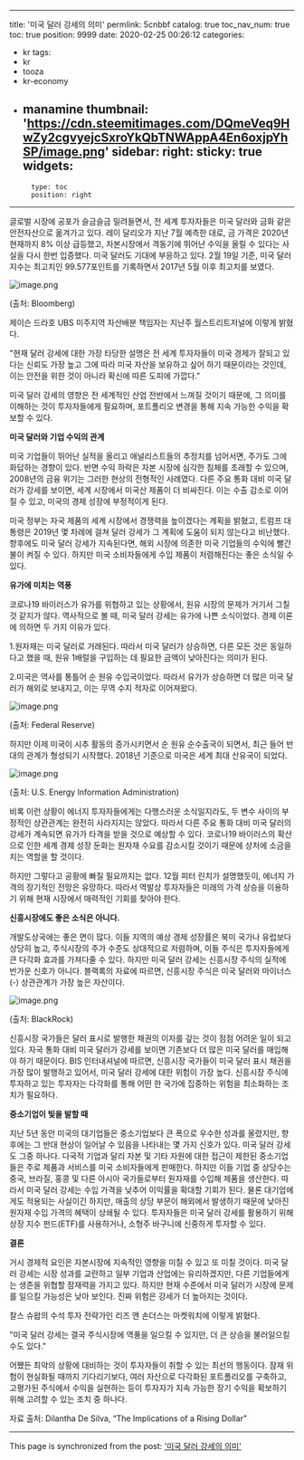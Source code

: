
---
title: '미국 달러 강세의 의미'
permlink: 5cnbbf
catalog: true
toc_nav_num: true
toc: true
position: 9999
date: 2020-02-25 00:26:12
categories:
- kr
tags:
- kr
- tooza
- kr-economy
- manamine
thumbnail: 'https://cdn.steemitimages.com/DQmeVeq9HwZy2cgvyejcSxroYkQbTNWAppA4En6oxjpYhSP/image.png'
sidebar:
    right:
        sticky: true
widgets:
    -
        type: toc
        position: right
---


글로벌 시장에 공포가 슬금슬금 밀려들면서, 전 세계 투자자들은 미국 달러와 금화 같은 안전자산으로 옮겨가고 있다. 레이 달리오가 지난 7월 예측한 대로, 금 가격은 2020년 현재까지 8% 이상 급등했고, 자본시장에서 격동기에 뛰어난 수익을 올릴 수 있다는 사실을 다시 한번 입증했다. 미국 달러도 기대에 부응하고 있다. 2월 19일 기준, 미국 달러 지수는 최고치인 99.577포인트를 기록하면서 2017년 5월 이후 최고치를 보였다.


![image.png](https://cdn.steemitimages.com/DQmeVeq9HwZy2cgvyejcSxroYkQbTNWAppA4En6oxjpYhSP/image.png)

(출처: Bloomberg)


제이슨 드라호 UBS 미주지역 자산배분 책임자는 지난주 월스트리트저널에 이렇게 밝혔다.


"현재 달러 강세에 대한 가장 타당한 설명은 전 세계 투자자들이 미국 경제가 잘되고 있다는 신뢰도 가장 높고 그에 따라 미국 자산을 보유하고 싶어 하기 때문이라는 것인데, 이는 안전을 위한 것이 아니라 확신에 따른 도피에 가깝다."


미국 달러 강세의 영향은 전 세계적인 산업 전반에서 느껴질 것이기 때문에, 그 의미를 이해하는 것이 투자자들에게 필요하며, 포트폴리오 변경을 통해 지속 가능한 수익을 확보할 수 있다.


**미국 달러와 기업 수익의 관계**


미국 기업들이 뛰어난 실적을 올리고 애널리스트들의 추정치를 넘어서면, 주가도 그에 화답하는 경향이 있다. 반면 수익 하락은 자본 시장에 심각한 침체를 초래할 수 있으며, 2008년의 금융 위기는 그러한 현상의 전형적인 사례였다. 다른 주요 통화 대비 미국 달러가 강세를 보이면, 세계 시장에서 미국산 제품이 더 비싸진다. 이는 수출 감소로 이어질 수 있고, 미국의 경제 성장에 부정적이게 된다.


미국 정부는 자국 제품의 세계 시장에서 경쟁력을 높이겠다는 계획을 밝혔고, 트럼프 대통령은 2019년 몇 차례에 걸쳐 달러 강세가 그 계획에 도움이 되지 않는다고 비난했다. 향후에도 미국 달러 강세가 지속된다면, 해외 시장에 의존한 미국 기업들의 수익에 빨간불이 켜질 수 있다. 하지만 미국 소비자들에게 수입 제품이 저렴해진다는 좋은 소식일 수 있다.


**유가에 미치는 역풍**


코로나19 바이러스가 유가를 위협하고 있는 상황에서, 원유 시장의 문제가 거기서 그칠 것 같지가 않다. 역사적으로 볼 때, 미국 달러 강세는 유가에 나쁜 소식이었다. 경제 이론에 의하면 두 가지 이유가 있다.


1.원자재는 미국 달러로 거래된다. 따라서 미국 달러가 상승하면, 다른 모든 것은 동일하다고 했을 때, 원유 1배럴을 구입하는 데 필요한 금액이 낮아진다는 의미가 된다.

2.미국은 역사를 통틀어 순 원유 수입국이었다. 따라서 유가가 상승하면 더 많은 미국 달러가 해외로 보내지고, 이는 무역 수지 적자로 이어져왔다.



![image.png](https://cdn.steemitimages.com/DQmVkH4ttWkhudq8j9DjqEKoGxpShi6MwbfStWe5sLXwFmG/image.png)

(출처: Federal Reserve)


하지만 이제 미국이 시추 활동의 증가시키면서 순 원유 순수출국이 되면서, 최근 들어 반대의 관계가 형성되기 시작했다. 2018년 기준으로 미국은 세계 최대 산유국이 되었다.



![image.png](https://cdn.steemitimages.com/DQmVz7fCNCsvoYitZudcLVNiNeBKogAehxGZN37eQ35eMFh/image.png)

(출처: U.S. Energy Information Administration)


비록 이런 상황이 에너지 투자자들에게는 다행스러운 소식일지라도, 두 변수 사이의 부정적인 상관관계는 완전히 사라지지는 않았다. 따라서 다른 주요 통화 대비 미국 달러의 강세가 계속되면 유가가 타격을 받을 것으로 예상할 수 있다. 코로나19 바이러스의 확산으로 인한 세계 경제 성장 둔화는 원자재 수요를 감소시킬 것이기 때문에 상처에 소금을 치는 역할을 할 것이다.


하지만 그렇다고 공황에 빠질 필요까지는 없다. 12월 피터 린치가 설명했듯이, 에너지 가격의 장기적인 전망은 유망하다. 따라서 역발상 투자자들은 미래의 가격 상승을 이용하기 위해 현재 시장에서 매력적인 기회를 찾아야 한다.


**신흥시장에도 좋은 소식은 아니다.**


개발도상국에는 좋은 면이 많다. 이들 지역의 예상 경제 성장률은 북미 국가나 유럽보다 상당히 높고, 주식시장의 주가 수준도 상대적으로 저렴하며, 이들 주식은 투자자들에게 큰 다각화 효과를 가져다줄 수 있다. 하지만 미국 달러 강세는 신흥시장 주식의 실적에 반가운 신호가 아니다. 블랙록의 자료에 따르면, 신흥시장 주식은 미국 달러와 마이너스(-) 상관관계가 가장 높은 자산이다.



![image.png](https://cdn.steemitimages.com/DQmPutFJcvPfhy7tzWqUxoaHrjAHgw5dv8mysW1zsunjve3/image.png)

(출처: BlackRock)


신흥시장 국가들은 달러 표시로 발행한 채권의 이자를 갚는 것이 점점 어려운 일이 되고 있다. 자국 통화 대비 미국 달러가 강세를 보이면 기존보다 더 많은 미국 달러를 매입해야 하기 때문이다. BIS 인터내셔널에 따르면, 신흥시장 국가들이 미국 달러 표시 채권을 가장 많이 발행하고 있어서, 미국 달러 강세에 대한 위험이 가장 높다. 신흥시장 주식에 투자하고 있는 투자자는 다각화를 통해 어떤 한 국가에 집중하는 위험을 최소화하는 조치가 필요하다.


**중소기업이 빛을 발할 때**


지난 5년 동안 미국의 대기업들은 중소기업보다 큰 폭으로 우수한 성과를 올렸지만, 향후에는 그 반대 현상이 일어날 수 있음을 나타내는 몇 가지 신호가 있다. 미국 달러 강세도 그중 하나다. 다국적 기업과 달리 자본 및 기타 자원에 대한 접근이 제한된 중소기업들은 주로 제품과 서비스를 미국 소비자들에게 판매한다. 하지만 이들 기업 중 상당수는 중국, 브라질, 홍콩 및 다른 아시아 국가들로부터 원자재를 수입해 제품을 생산한다. 따라서 미국 달러 강세는 수입 가격을 낮추어 이익률을 확대할 기회가 된다. 물론 대기업에게도 적용되는 사실이긴 하지만, 매출의 상당 부문이 해외에서 발생하기 때문에 낮아진 원자재 수입 가격의 혜택이 상쇄될 수 있다. 투자자들은 미국 달러 강세를 활용하기 위해 상장 지수 펀드(ETF)를 사용하거나, 소형주 바구니에 신중하게 투자할 수 있다.


**결론**


거시 경제적 요인은 자본시장에 지속적인 영향을 미칠 수 있고 또 미칠 것이다. 미국 달러 강세는 시장 성과를 교란하고 일부 기업과 산업에는 유리하겠지만, 다른 기업들에게는 생존을 위협할 잠재력을 가지고 있다. 하지만 현재 수준에서 미국 달러가 시장에 문제를 일으킬 가능성은 낮아 보인다. 진짜 위험은 강세가 더 높아지는 것이다.


찰스 슈왑의 수석 투자 전략가인 리즈 앤 손더스는 마켓워치에 이렇게 밝혔다.


"미국 달러 강세는 결국 주식시장에 역풍을 일으킬 수 있지만, 더 큰 상승을 불러일으킬 수도 있다."


어쨌든 최악의 상황에 대비하는 것이 투자자들이 취할 수 있는 최선의 행동이다. 잠재 위험이 현실화될 때까지 기다리기보다, 여러 자산으로 다각화된 포트폴리오를 구축하고, 고평가된 주식에서 수익을 실현하는 등이 투자자가 지속 가능한 장기 수익을 확보하기 위해 고려할 수 있는 조치 중 하나다.


자료 출처: Dilantha De Silva, “The Implications of a Rising Dollar”

- - -

This page is synchronized from the post: ['미국 달러 강세의 의미'](https://steemit.com/@pius.pius/5cnbbf)
